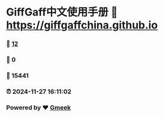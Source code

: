 # GiffGaff中文使用手册 :link: https://giffgaffchina.github.io 
### :page_facing_up: [12](https://giffgaffchina.github.io/tag.html) 
### :speech_balloon: 0 
### :hibiscus: 15441 
### :alarm_clock: 2024-11-27 16:11:02 
### Powered by :heart: [Gmeek](https://github.com/Meekdai/Gmeek)
